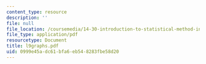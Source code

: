 ```yaml
---
content_type: resource
description: ''
file: null
file_location: /coursemedia/14-30-introduction-to-statistical-method-in-economics-spring-2006/0999e45adc61bfa6eb548283fbe58d20_l9graphs.pdf
file_type: application/pdf
resourcetype: Document
title: l9graphs.pdf
uid: 0999e45a-dc61-bfa6-eb54-8283fbe58d20
---
```

